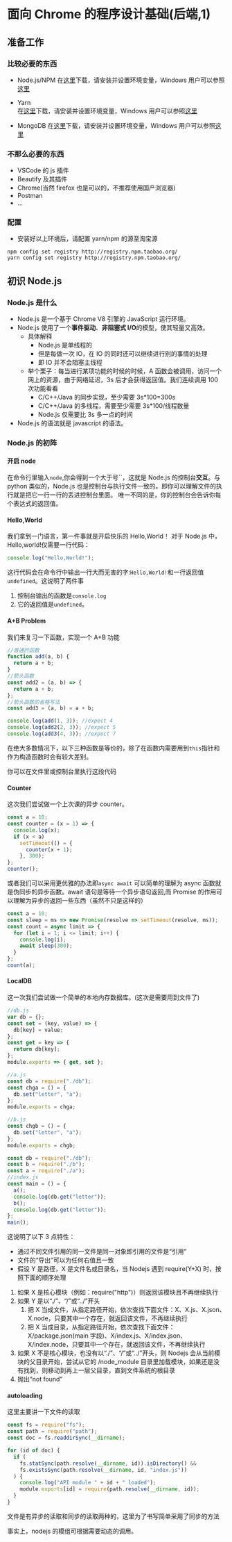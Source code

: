 # 面向 Chrome 的程序设计基础(后端,1)

## 准备工作

### 比较必要的东西

- Node.js/NPM
  在[这里](https://nodejs.org/en/)下载，请安装并设置环境变量，Windows 用户可以参照[这里](https://www.jianshu.com/p/6fbbf4c49040)

- Yarn  
  在[这里](https://yarnpkg.com/zh-Hant/docs/install)下载，请安装并设置环境变量，Windows 用户可以参照[这里](https://www.jianshu.com/p/5e111693179e)

- MongoDB
  在[这里](https://www.mongodb.com/download-center/community)下载，请安装并设置环境变量，Windows 用户可以参照[这里](https://www.jianshu.com/p/b0d6f3633f8e)

### 不那么必要的东西

- VSCode 的 js 插件
- Beautify 及其插件
- Chrome(当然 firefox 也是可以的，不推荐使用国产浏览器)
- Postman
- ...

### 配置

- 安装好以上环境后，请配置 yarn/npm 的源至淘宝源

```shell
npm config set registry http://registry.npm.taobao.org/
yarn config set registry http://registry.npm.taobao.org/
```

## 初识 Node.js

### Node.js 是什么

- Node.js 是一个基于 Chrome V8 引擎的 JavaScript 运行环境。
- Node.js 使用了一个**事件驱动**、**非阻塞式 I/O**的模型，使其轻量又高效。
  - 具体解释
    - Node.js 是单线程的
    - 但是每做一次 IO，在 IO 的同时还可以继续进行别的事情的处理
    - 即 IO 并不会阻塞主线程
  - 举个栗子：每当进行某项功能的时候的时候，A 函数会被调用，访问一个网上的资源，由于网络延迟，3s 后才会获得返回值。我们连续调用 100 次功能看看
    - C/C++/Java 的同步实现，至少需要 3s\*100=300s
    - C/C++/Java 的多线程，需要至少需要 3s\*100/线程数量
    - Node.js 仅需要比 3s 多一点的时间
- Node.js 的语法就是 javascript 的语法。

### Node.js 的初阵

#### 开启 node

在命令行里输入`node`,你会得到一个大于号``，这就是 Node.js 的控制台**交互**。与 python 类似的，Node.js 也是控制台与执行文件一致的。即你可以理解文件的执行就是把它一行一行的丢进控制台里面。
唯一不同的是，你的控制台会告诉你每个表达式的返回值。

#### Hello,World

我们拿到一门语言，第一件事就是开启快乐的 Hello,World！
对于 Node.js 中，Hello,world!仅需要一行代码：

```javascript {cmd="node"}
console.log("Hello,World!");
```

这行代码会在命令行中输出一行大而无害的字:`Hello,World!`和一行返回值`undefined`。这说明了两件事

1. 控制台输出的函数是`console.log`
2. 它的返回值是`undefined`。

#### A+B Problem

我们来复习一下函数，实现一个 A+B 功能

```javascript {cmd="node"}
//普通的函数
function add(a, b) {
  return a + b;
}
//箭头函数
const add2 = (a, b) => {
  return a + b;
};
//箭头函数的省略写法
const add3 = (a, b) = a + b;

console.log(add(1, 3)); //expect 4
console.log(add2(2, 3)); //expect 5
console.log(add3(4, 3)); //expect 7
```

在绝大多数情况下，以下三种函数是等价的，除了在函数内需要用到`this`指针和作为构造函数时会有较大差别。

你可以在文件里或控制台里执行这段代码

#### Counter

这次我们尝试做一个上次课的异步 counter。

```javascript {cmd="node"}
const a = 10;
const counter = (x = 1) => {
  console.log(x);
  if (x < a)
    setTimeout(() = {
      counter(x + 1);
    }, 300);
};
counter();
```

或者我们可以采用更优雅的办法即`async await`
可以简单的理解为 async 函数就是伪同步的异步函数。await 语句是等待一个异步语句返回,而 Promise 的作用可以理解为异步的返回一些东西（虽然不只是这样的）

```javascript {cmd="node"}
const a = 10;
const sleep = ms => new Promise(resolve => setTimeout(resolve, ms));
const count = async limit => {
  for (let i = 1; i <= limit; i++) {
    console.log(i);
    await sleep(300);
  }
};
count(a);
```

#### LocalDB

这一次我们尝试做一个简单的本地内存数据库。(这次是需要用到文件了)

```javascript
//db.js
var db = {};
const set = (key, value) => {
  db[key] = value;
};
const get = key => {
  return db[key];
};
module.exports => { get, set };
```

```javascript
//a.js
const db = require("./db");
const chga = () = {
  db.set("letter", "a");
};
module.exports = chga;
```

```javascript
//b.js
const chgb = () = {
  db.set("letter", "a");
};
module.exports = chgb;
```

```javascript
const db = require("./db");
const b = require("./b");
const a = require("./a");
//index.js
const main = () = {
  a();
  console.log(db.get("letter"));
  b();
  console.log(db.get("letter"));
};
main();
```

这说明了以下 3 点特性：

- 通过不同文件引用的同一文件是同一对象即引用的文件是“引用”
- 文件的“导出”可以为任何右值且一致
- 假设 Y 是路径，X 是文件名或目录名，当 Nodejs 遇到 require(Y+X) 时，按照下面的顺序处理

1. 如果 X 是核心模块（例如：require("http")）则返回该模块且不再继续执行
2. 如果 Y 是以“./”、“/”或“../”开头
   1. 把 X 当成文件，从指定路径开始，依次查找下面文件：X、X.js、X.json、X.node，只要其中一个存在，就返回该文件，不再继续执行
   2. 把 X 当成目录，从指定路径开始，依次查找下面文件：X/package.json(main 字段)、X/index.js、X/index.json、X/index.node，只要其中一个存在，就返回该文件，不再继续执行
3. 如果 X 不是核心模块，也没有以“./”、“/”或“../”开头，则 Nodejs 会从当前模块的父目录开始，尝试从它的 /node_module 目录里加载模块，如果还是没有找到，则移动到再上一层父目录，直到文件系统的根目录
4. 抛出“not found”

#### autoloading

这里主要讲一下文件的读取

```javascript
const fs = require("fs");
const path = require("path");
const doc = fs.readdirSync(__dirname);

for (id of doc) {
  if (
    fs.statSync(path.resolve(__dirname, id)).isDirectory() &&
    fs.existsSync(path.resolve(__dirname, id, "index.js"))
  ) {
    console.log("API module " + id + " loaded");
    module.exports[id] = require(path.resolve(__dirname, id));
  }
}
```

文件是有异步的读取和同步的读取两种的，这里为了书写简单采用了同步的方法

事实上，nodejs 的模组可根据需要动态的调用。
